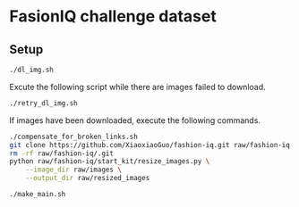 # FasionIQ challenge dataset

## Setup

```sh
./dl_img.sh
```

Excute the following script while there are images failed to download.

```sh
./retry_dl_img.sh
```

If images have been downloaded, execute the following commands.

```sh
./compensate_for_broken_links.sh
git clone https://github.com/XiaoxiaoGuo/fashion-iq.git raw/fashion-iq
rm -rf raw/fashion-iq/.git
python raw/fashion-iq/start_kit/resize_images.py \
    --image_dir raw/images \
    --output_dir raw/resized_images
```

```sh
./make_main.sh
```
